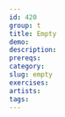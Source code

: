 ```yaml
---
id: 420
group: t
title: Empty
demo:
description:
prereqs:
category:
slug: empty
exercises:
artists:
tags:
---
```

